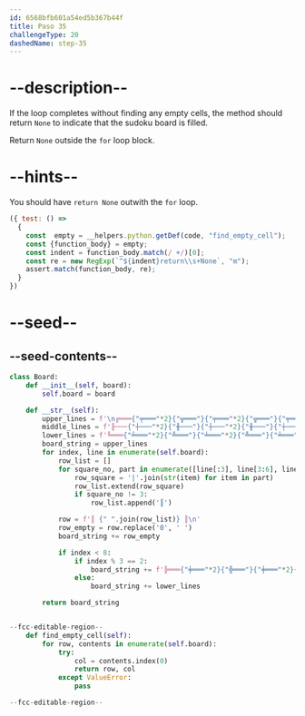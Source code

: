 ```yaml
---
id: 6568bfb601a54ed5b367b44f
title: Paso 35
challengeType: 20
dashedName: step-35
---
```


# --description--

If the loop completes without finding any empty cells, the method should return `None` to indicate that the sudoku board is filled.

Return `None` outside the `for` loop block.

# --hints--

You should have `return None` outwith the `for` loop.

```js
({ test: () =>
  {
    const  empty = __helpers.python.getDef(code, "find_empty_cell");
    const {function_body} = empty;
    const indent = function_body.match(/ +/)[0];
    const re = new RegExp(`^${indent}return\\s+None`, "m");
    assert.match(function_body, re);
  }
})
```

# --seed--

## --seed-contents--

```py
class Board:
    def __init__(self, board):
        self.board = board

    def __str__(self):
        upper_lines = f'\n╔═══{"╤═══"*2}{"╦═══"}{"╤═══"*2}{"╦═══"}{"╤═══"*2}╗\n'
        middle_lines = f'╟───{"┼───"*2}{"╫───"}{"┼───"*2}{"╫───"}{"┼───"*2}╢\n'
        lower_lines = f'╚═══{"╧═══"*2}{"╩═══"}{"╧═══"*2}{"╩═══"}{"╧═══"*2}╝\n'
        board_string = upper_lines
        for index, line in enumerate(self.board):
            row_list = []
            for square_no, part in enumerate([line[:3], line[3:6], line[6:]], start=1):
                row_square = '|'.join(str(item) for item in part)
                row_list.extend(row_square)
                if square_no != 3:
                    row_list.append('║')

            row = f'║ {" ".join(row_list)} ║\n'
            row_empty = row.replace('0', ' ')
            board_string += row_empty

            if index < 8:
                if index % 3 == 2:
                    board_string += f'╠═══{"╪═══"*2}{"╬═══"}{"╪═══"*2}{"╬═══"}{"╪═══"*2}╣\n'
                else:
                    board_string += lower_lines

        return board_string


--fcc-editable-region--
    def find_empty_cell(self):
        for row, contents in enumerate(self.board):
            try:
                col = contents.index(0)                
                return row, col
            except ValueError:
                pass

--fcc-editable-region--
```
